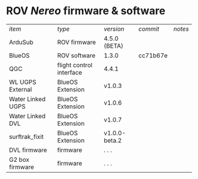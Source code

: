 # ROV _Nereo_ firmware & software 
<table>

<tr><td> <i>item</i> </td><td> <i>type</i> </td><td> <i>version</i> </td><td> <i>commit</i> </td><td> <i>notes</i> </td></tr>

<tr><td> ArduSub </td><td> ROV firmware </td><td> 4.5.0 (BETA) </td><td>  </td><td>  </td></tr>

<tr><td> BlueOS </td><td> ROV software </td><td> 1.3.0 </td><td> cc71b67e </td><td>  </td></tr>

<tr><td> QGC </td><td> flight control interface </td><td> 4.4.1 </td><td>  </td><td>  </td></tr>

<tr><td> WL UGPS External </td><td> BlueOS Extension </td><td> v1.0.3 </td><td>  </td><td>  </td></tr>

<tr><td> Water Linked UGPS </td><td> BlueOS Extension </td><td> v1.0.6 </td><td>  </td><td> </td></tr>

<tr><td> Water Linked DVL </td><td> BlueOS Extension </td><td> v1.0.7 </td><td>  </td><td>  </td></tr>

<tr><td> surftrak_fixit </td><td> BlueOS Extension </td><td> v1.0.0-beta.2 </td><td>  </td><td> </td></tr>

<tr><td> DVL firmware </td><td> firmware </td><td> . . .  </td><td>  </td><td>  </td></tr>

<tr><td> G2 box firmware </td><td> firmware </td><td> . . .  </td><td>  </td><td>  </td></tr>

<!-- 
<tr><td> item </td><td> type </td><td> version </td><td> commit </td><td> notes </td></tr> 
-->

</table> 
